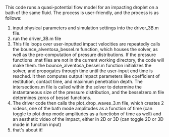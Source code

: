 This code runs a quasi-potential flow model for an impacting droplet on a bath of the same fluid.
The process is user-friendly, and the process is as follows:

1) input physical parameters and simulation settings into the driver_3B.m file. 
2) run the driver_3B.m file
3) This file loops over user-inputted impact velocities are repeatedly calls the bounce_alventosa_bessel.m function, which houses the solver, as well as the
  pre-computation of pressure distributions. If the pressure functions .mat files are not in the current working directory, the code will make them. 
  the bounce_alventosa_bessel.m function initializes the solver, and propogates through time until the user-input end time is reached. It then computes output impact parameters like
  coefficient of restitution, contact time, and maximum penetration depth. The intersections.m file is called within the solver to determine the instantaneous
  size of the pressure distribution, and the besselzero.m file determines zeros of bessel functions.
4) The driver code then calls the plot_drop_waves_3.m file, which creates 2 videos, one of the bath mode amplitudes as a function of time 
  (can toggle to plot drop mode amplitudes as a functiobn of time as well) and an  aesthetic video of the impact, either in 2D or 3D 
  (can toggle 2D or 3D mode in function input)
 5) that's about it!
